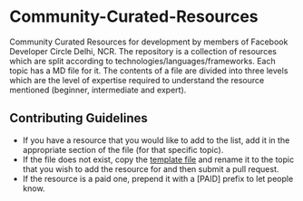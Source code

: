 # Community-Curated-Resources
Community Curated Resources for development by members of Facebook Developer Circle Delhi, NCR. The repository is a collection of resources which are split according to technologies/languages/frameworks. Each topic has a MD file for it. The contents of a file are divided into three levels which are the level of expertise required to understand the resource mentioned (beginner, intermediate and expert).

## Contributing Guidelines
* If you have a resource that you would like to add to the list, add it in the appropriate section of the file (for that specific topic).
* If the file does not exist, copy the [template file](../master/TEMPLATE.md) and rename it to the topic that you wish to add the resource for and then submit a pull request.
* If the resource is a paid one, prepend it with a [PAID] prefix to let people know.
